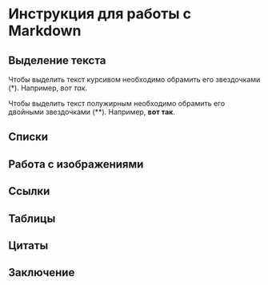  # Инструкция для работы с Markdown

 ## Выделение текста

Чтобы выделить текст курсивом необходимо обрамить его звездочками (*). Например, *вот так*. 

Чтобы выделить текст полужирным необходимо обрамить его двойными звездочками (**). Например, **вот так**. 

 ## Списки

## Работа с изображениями

## Ссылки

## Таблицы

## Цитаты

## Заключение
